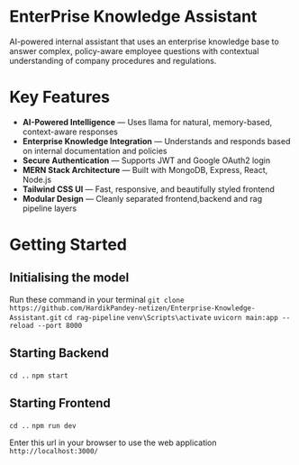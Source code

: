 # EnterPrise Knowledge Assistant
AI-powered internal assistant that uses an enterprise knowledge base to answer
complex, policy-aware employee questions with contextual understanding of company procedures
and regulations.

# Key Features
- **AI-Powered Intelligence** — Uses llama for natural, memory-based, context-aware responses
- **Enterprise Knowledge Integration** — Understands and responds based on internal documentation and policies
- **Secure Authentication** — Supports JWT and Google OAuth2 login
- **MERN Stack Architecture** — Built with MongoDB, Express, React, Node.js
- **Tailwind CSS UI** — Fast, responsive, and beautifully styled frontend
- **Modular Design** — Cleanly separated frontend,backend and rag pipeline layers 

# Getting Started 
## Initialising the model
Run these command in your terminal
```git clone https://github.com/HardikPandey-netizen/Enterprise-Knowledge-Assistant.git```
```cd rag-pipeline```
```venv\Scripts\activate```
```uvicorn main:app --reload --port 8000```

## Starting Backend
```cd ..```
```npm start```

## Starting Frontend
```cd ..```
```npm run dev```

Enter this url in your browser to use the web application
```http://localhost:3000/```






